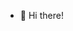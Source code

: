 - 👋 Hi there!

<!---
AVDAIN/AVDAIN is a ✨ special ✨ repository because its `README.md` (this file) appears on your GitHub profile.
You can click the Preview link to take a look at your changes.
--->
